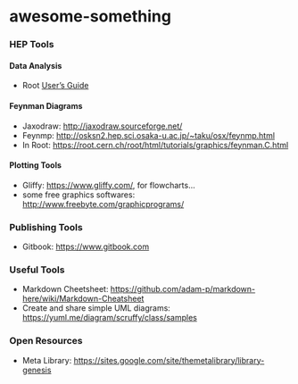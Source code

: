 # awesome-something


### HEP Tools

#### Data Analysis
* Root [User’s Guide](https://root.cern.ch/root/htmldoc/guides/users-guide/ROOTUsersGuide.html)

#### Feynman Diagrams
* Jaxodraw: http://jaxodraw.sourceforge.net/
* Feynmp: http://osksn2.hep.sci.osaka-u.ac.jp/~taku/osx/feynmp.html
* In Root: https://root.cern.ch/root/html/tutorials/graphics/feynman.C.html

#### Plotting Tools
* Gliffy: https://www.gliffy.com/, for flowcharts...
* some free graphics softwares: http://www.freebyte.com/graphicprograms/

### Publishing Tools
* Gitbook: https://www.gitbook.com

### Useful Tools
* Markdown Cheetsheet: https://github.com/adam-p/markdown-here/wiki/Markdown-Cheatsheet
* Create and share simple UML diagrams: https://yuml.me/diagram/scruffy/class/samples

### Open Resources
* Meta Library: https://sites.google.com/site/themetalibrary/library-genesis
